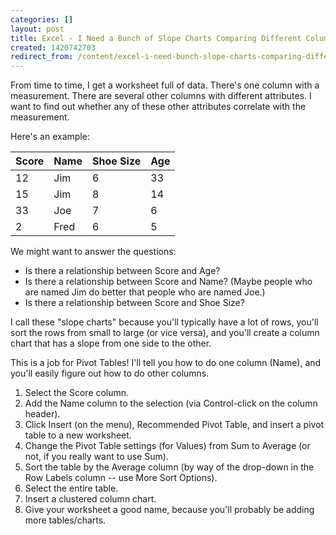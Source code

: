 ```yaml
---
categories: []
layout: post
title: Excel - I Need a Bunch of Slope Charts Comparing Different Columns
created: 1420742703
redirect_from: /content/excel-i-need-bunch-slope-charts-comparing-different-columns
---
```

From time to time, I get a worksheet full of data.  There's one column with a measurement.  There are several other columns with different attributes.  I want to find out whether any of these other attributes correlate with the measurement.

Here's an example:

| Score | Name | Shoe Size | Age |
|--------|--------|-------------|------|
|    12   | Jim    | 6               | 33   |
|    15   | Jim    | 8               | 14   |
|    33   | Joe    | 7               | 6 |
|  2       | Fred  | 6               | 5  |

We might want to answer the questions:

* Is there a relationship between Score and Age?
* Is there a relationship between Score and Name?   (Maybe people who are named Jim do better that people who are named Joe.)
* Is there a relationship between Score and Shoe Size?

I call these "slope charts" because you'll typically have a lot of rows, you'll sort the rows from small to large (or vice versa), and you'll create a column chart that has a slope from one side to the other.

This is a job for Pivot Tables!  I'll tell you how to do one column (Name), and you'll easily figure out how to do other columns.

1. Select the Score column.
1. Add the Name column to the selection (via Control-click on the column header).
1. Click Insert (on the menu), Recommended Pivot Table, and insert a pivot table to a new worksheet.
1. Change the Pivot Table settings (for <sigma> Values) from Sum to Average (or not, if you really want to use Sum).
1. Sort the table by the Average column (by way of the drop-down in the Row Labels column -- use More Sort Options).
1. Select the entire table.
1. Insert a clustered column chart.
1. Give your worksheet a good name, because you'll probably be adding more tables/charts.
